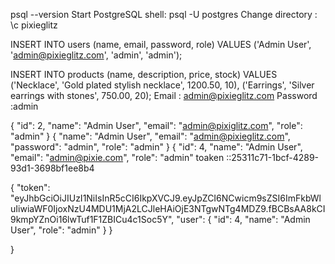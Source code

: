 psql --version
Start PostgreSQL shell: psql -U postgres
Change directory : \c pixieglitz


INSERT INTO users (name, email, password, role)
VALUES ('Admin User', 'admin@pixieglitz.com', 'admin', 'admin');

INSERT INTO products (name, description, price, stock)
VALUES 
('Necklace', 'Gold plated stylish necklace', 1200.50, 10),
('Earrings', 'Silver earrings with stones', 750.00, 20);
Email : admin@pixieglitz.com
Password :admin


{
    "id": 2,
    "name": "Admin User",
    "email": "admin@pixiglitz.com",
    "role": "admin"
}
{
  "name": "Admin User",
  "email": "admin@pixieglitz.com",
  "password": "admin",
  "role": "admin"
}
{
    "id": 4,
    "name": "Admin User",
    "email": "admin@pixie.com",
    "role": "admin"
    toaken ::25311c71-1bcf-4289-93d1-3698bf1ee8b4

{
    "token": "eyJhbGciOiJIUzI1NiIsInR5cCI6IkpXVCJ9.eyJpZCI6NCwicm9sZSI6ImFkbWluIiwiaWF0IjoxNzU4MDU1MjA2LCJleHAiOjE3NTgwNTg4MDZ9.fBCBsAA8kCI9kmpYZnOi16lwTuf1F1ZBICu4c1Soc5Y",
    "user": {
        "id": 4,
        "name": "Admin User",
        "role": "admin"
    }
}

}